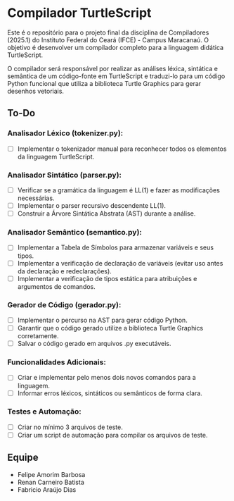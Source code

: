 # Compilador TurtleScript

Este é o repositório para o projeto final da disciplina de Compiladores (2025.1) do Instituto Federal do Ceará (IFCE) - Campus Maracanaú. O objetivo é desenvolver um compilador completo para a linguagem didática TurtleScript.

O compilador será responsável por realizar as análises léxica, sintática e semântica de um código-fonte em TurtleScript e traduzi-lo para um código Python funcional que utiliza a biblioteca Turtle Graphics para gerar desenhos vetoriais. 

## To-Do
### Analisador Léxico (tokenizer.py):
- [ ] Implementar o tokenizador manual para reconhecer todos os elementos da linguagem TurtleScript.

### Analisador Sintático (parser.py): 
- [ ] Verificar se a gramática da linguagem é LL(1) e fazer as modificações necessárias.
- [ ] Implementar o parser recursivo descendente LL(1). 
- [ ] Construir a Árvore Sintática Abstrata (AST) durante a análise. 

### Analisador Semântico (semantico.py): 
- [ ] Implementar a Tabela de Símbolos para armazenar variáveis e seus tipos.
- [ ] Implementar a verificação de declaração de variáveis (evitar uso antes da declaração e redeclarações).
- [ ] Implementar a verificação de tipos estática para atribuições e argumentos de comandos.

### Gerador de Código (gerador.py): 
- [ ] Implementar o percurso na AST para gerar código Python.
- [ ] Garantir que o código gerado utilize a biblioteca Turtle Graphics corretamente.
- [ ] Salvar o código gerado em arquivos .py executáveis.

### Funcionalidades Adicionais:
- [ ] Criar e implementar pelo menos dois novos comandos para a linguagem.
- [ ] Informar erros léxicos, sintáticos ou semânticos de forma clara.

### Testes e Automação: 
- [ ] Criar no mínimo 3 arquivos de teste.
- [ ] Criar um script de automação para compilar os arquivos de teste.

##  Equipe
  * Felipe Amorim Barbosa
  * Renan Carneiro Batista
  * Fabricio Araújo Dias
